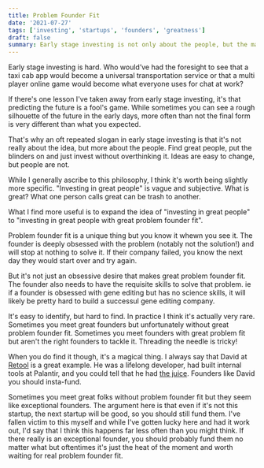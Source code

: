 ```yaml
---
title: Problem Founder Fit
date: '2021-07-27'
tags: ['investing', 'startups', 'founders', 'greatness']
draft: false
summary: Early stage investing is not only about the people, but the match between those people and the problem space. 
---
```


Early stage investing is hard. Who would’ve had the foresight to see that a taxi cab app would become a universal transportation service or that a multi player online game would become what everyone uses for chat at work?

If there's one lesson I've taken away from early stage investing, it's that predicting the future is a fool's game. While sometimes you can see a rough silhouette of the future in the early days, more often than not the final form is very different than what you expected.

That's why an oft repeated slogan in early stage investing is that it's not really about the idea, but more about the people. Find great people, put the blinders on and just invest without overthinking it. Ideas are easy to change, but people are not.

While I generally ascribe to this philosophy, I think it's worth being slightly more specific. "Investing in great people" is vague and subjective. What is great? What one person calls great can be trash to another. 

What I find more useful is to expand the idea of "investing in great people" to "investing in great people with great problem founder fit". 

Problem founder fit is a unique thing but you know it whewn you see it. The founder is deeply obsessed with the problem (notably not the solution!) and will stop at nothing to solve it. If their company failed, you know the next day they would start over and try again.

But it's not just an obsessive desire that makes great problem founder fit. The founder also needs to have the requisite skills to solve that problem. ie if a founder is obsessed with gene editing but has no science skills, it will likely be pretty hard to build a successul gene editing company.

It's easy to identify, but hard to find. In practice I think it's actually very rare. Sometimes you meet great founders but unfortunately without great problem founder fit. Sometimes you meet founders with great problem fit but aren't the right founders to tackle it. Threading the needle is tricky!

When you do find it though, it's a magical thing. I always say that David at [Retool](https://retool.com/) is a great example. He was a lifelong developer, had built internal tools at Palantir, and you could tell that he had [the juice](/blog/the-juice). Founders like David you should insta-fund.

Sometimes you meet great folks without problem founder fit but they seem like exceptional founders. The argument here is that even if it's not this startup, the next startup will be good, so you should still fund them. I've fallen victim to this myself and while I've gotten lucky here and had it work out, I'd say that I think this happens far less often than you might think. If there really is an exceptional founder, you should probably fund them no matter what but oftentimes it's just the heat of the moment and worth waiting for real problem founder fit.